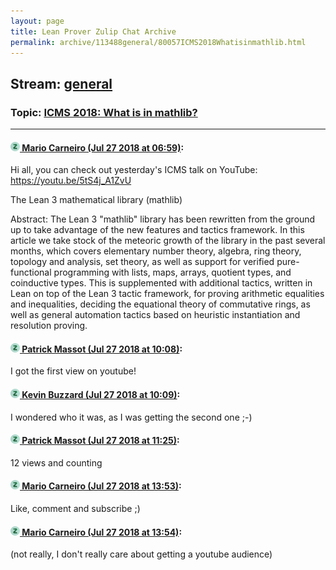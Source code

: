 ```yaml
---
layout: page
title: Lean Prover Zulip Chat Archive 
permalink: archive/113488general/80057ICMS2018Whatisinmathlib.html
---
```


## Stream: [general](index.html)
### Topic: [ICMS 2018: What is in mathlib?](80057ICMS2018Whatisinmathlib.html)

---

#### [![Click to go to Zulip](../../assets/img/zulip2.png) Mario Carneiro (Jul 27 2018 at 06:59)](https://leanprover.zulipchat.com/#narrow/stream/113488-general/topic/ICMS%202018%3A%20What%20is%20in%20mathlib%3F/near/130389009):
Hi all, you can check out yesterday's ICMS talk on YouTube: https://youtu.be/5tS4j_A1ZvU

The Lean 3 mathematical library (mathlib)

Abstract: The Lean 3 "mathlib" library has been rewritten from the ground up to take advantage of the new features and tactics framework. In this article we take stock of the meteoric growth of the library in the past several months, which covers elementary number theory, algebra, ring theory, topology and analysis, set theory, as well as support for verified pure-functional programming with lists, maps, arrays, quotient types, and coinductive types. This is supplemented with additional tactics, written in Lean on top of the Lean 3 tactic framework, for proving arithmetic equalities and inequalities, deciding the equational theory of commutative rings, as well as general automation tactics based on heuristic instantiation and resolution proving.

#### [![Click to go to Zulip](../../assets/img/zulip2.png) Patrick Massot (Jul 27 2018 at 10:08)](https://leanprover.zulipchat.com/#narrow/stream/113488-general/topic/ICMS%202018%3A%20What%20is%20in%20mathlib%3F/near/130395465):
I got the first view on youtube!

#### [![Click to go to Zulip](../../assets/img/zulip2.png) Kevin Buzzard (Jul 27 2018 at 10:09)](https://leanprover.zulipchat.com/#narrow/stream/113488-general/topic/ICMS%202018%3A%20What%20is%20in%20mathlib%3F/near/130395481):
I wondered who it was, as I was getting the second one ;-)

#### [![Click to go to Zulip](../../assets/img/zulip2.png) Patrick Massot (Jul 27 2018 at 11:25)](https://leanprover.zulipchat.com/#narrow/stream/113488-general/topic/ICMS%202018%3A%20What%20is%20in%20mathlib%3F/near/130398873):
12 views and counting

#### [![Click to go to Zulip](../../assets/img/zulip2.png) Mario Carneiro (Jul 27 2018 at 13:53)](https://leanprover.zulipchat.com/#narrow/stream/113488-general/topic/ICMS%202018%3A%20What%20is%20in%20mathlib%3F/near/130405176):
Like, comment and subscribe ;)

#### [![Click to go to Zulip](../../assets/img/zulip2.png) Mario Carneiro (Jul 27 2018 at 13:54)](https://leanprover.zulipchat.com/#narrow/stream/113488-general/topic/ICMS%202018%3A%20What%20is%20in%20mathlib%3F/near/130405226):
(not really, I don't really care about getting a youtube audience)

